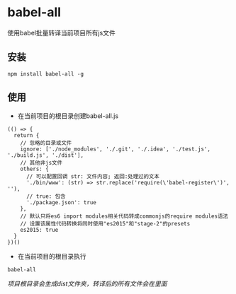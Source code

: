 # babel-all
使用babel批量转译当前项目所有js文件

## 安装
```
npm install babel-all -g
```
## 使用
* 在当前项目的根目录创建babel-all.js
```
(() => {
  return {
    // 忽略的目录或文件
    ignore: ['./node_modules', './.git', './.idea', './test.js', './build.js', './dist'],
    // 其他非js文件
    others: {
      // 可以配置回调 str: 文件内容; 返回:处理过的文本
      './bin/www': (str) => str.replace('require(\'babel-register\')', ''),
      // true: 包含
      './package.json': true
    },
    // 默认只将es6 import modules相关代码转成commonjs的require modules语法
    // 设置该属性代码转换将同时使用"es2015"和"stage-2"的presets
    es2015: true
  }
})()
```
* 在当前项目的根目录执行
```
babel-all
```
*项目根目录会生成dist文件夹，转译后的所有文件会在里面*
